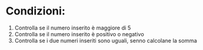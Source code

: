 # Condizioni:

1. Controlla se il numero inserito è maggiore di 5
2. Controlla se il numero inserito è positivo o negativo
3. Controlla se i due numeri inseriti sono uguali, senno calcolane la somma